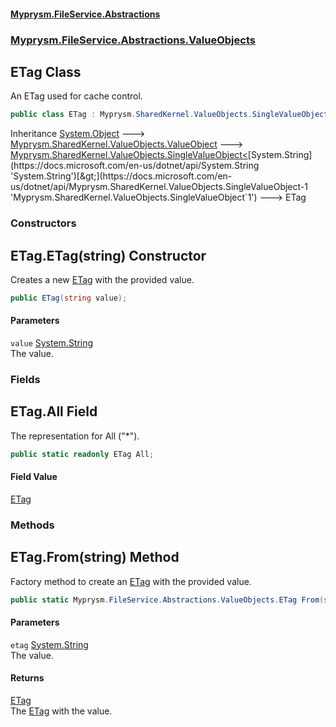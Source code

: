#### [Myprysm.FileService.Abstractions](index.md 'index')
### [Myprysm.FileService.Abstractions.ValueObjects](index.md#Myprysm_FileService_Abstractions_ValueObjects 'Myprysm.FileService.Abstractions.ValueObjects')
## ETag Class
An ETag used for cache control.  
```csharp
public class ETag : Myprysm.SharedKernel.ValueObjects.SingleValueObject<string>
```

Inheritance [System.Object](https://docs.microsoft.com/en-us/dotnet/api/System.Object 'System.Object') &#129106; [Myprysm.SharedKernel.ValueObjects.ValueObject](https://docs.microsoft.com/en-us/dotnet/api/Myprysm.SharedKernel.ValueObjects.ValueObject 'Myprysm.SharedKernel.ValueObjects.ValueObject') &#129106; [Myprysm.SharedKernel.ValueObjects.SingleValueObject&lt;](https://docs.microsoft.com/en-us/dotnet/api/Myprysm.SharedKernel.ValueObjects.SingleValueObject-1 'Myprysm.SharedKernel.ValueObjects.SingleValueObject`1')[System.String](https://docs.microsoft.com/en-us/dotnet/api/System.String 'System.String')[&gt;](https://docs.microsoft.com/en-us/dotnet/api/Myprysm.SharedKernel.ValueObjects.SingleValueObject-1 'Myprysm.SharedKernel.ValueObjects.SingleValueObject`1') &#129106; ETag  
### Constructors
<a name='Myprysm_FileService_Abstractions_ValueObjects_ETag_ETag(string)'></a>
## ETag.ETag(string) Constructor
Creates a new [ETag](Myprysm_FileService_Abstractions_ValueObjects_ETag.md 'Myprysm.FileService.Abstractions.ValueObjects.ETag') with the provided value.  
```csharp
public ETag(string value);
```
#### Parameters
<a name='Myprysm_FileService_Abstractions_ValueObjects_ETag_ETag(string)_value'></a>
`value` [System.String](https://docs.microsoft.com/en-us/dotnet/api/System.String 'System.String')  
The value.
  
  
### Fields
<a name='Myprysm_FileService_Abstractions_ValueObjects_ETag_All'></a>
## ETag.All Field
The representation for All ("*").  
```csharp
public static readonly ETag All;
```
#### Field Value
[ETag](Myprysm_FileService_Abstractions_ValueObjects_ETag.md 'Myprysm.FileService.Abstractions.ValueObjects.ETag')
  
### Methods
<a name='Myprysm_FileService_Abstractions_ValueObjects_ETag_From(string)'></a>
## ETag.From(string) Method
Factory method to create an [ETag](Myprysm_FileService_Abstractions_ValueObjects_ETag.md 'Myprysm.FileService.Abstractions.ValueObjects.ETag') with the provided value.  
```csharp
public static Myprysm.FileService.Abstractions.ValueObjects.ETag From(string etag);
```
#### Parameters
<a name='Myprysm_FileService_Abstractions_ValueObjects_ETag_From(string)_etag'></a>
`etag` [System.String](https://docs.microsoft.com/en-us/dotnet/api/System.String 'System.String')  
The value.
  
#### Returns
[ETag](Myprysm_FileService_Abstractions_ValueObjects_ETag.md 'Myprysm.FileService.Abstractions.ValueObjects.ETag')  
The [ETag](Myprysm_FileService_Abstractions_ValueObjects_ETag.md 'Myprysm.FileService.Abstractions.ValueObjects.ETag') with the value.
  

